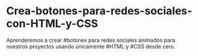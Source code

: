 # Crea-botones-para-redes-sociales-con-HTML-y-CSS
Aprenderemos a crear #botones para redes sociales animados para nuestros proyectos usando únicamente #HTML y #CSS desde cero.
